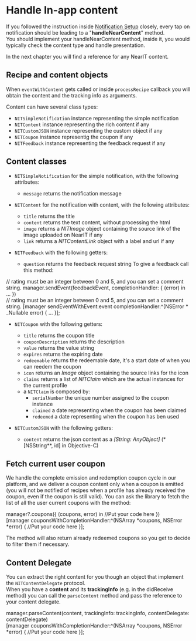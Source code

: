 # Handle In-app content

If you followed the instruction inside [Notification Setup](setup-notifications.md) closely, every tap on notification should be leading to a "**handleNearContent**" method.<br>
You should implement your handleNearContent method, inside it, you would typically check the content type and handle presentation.

In the next chapter you will find a reference for any NearIT content.

## Recipe and content objects

When `eventWithContent` gets called or inside `processRecipe` callback you will obtain the content and the tracking info as arguments. 

Content can have several class types:

- `NITSimpleNotification` instance representing the simple notification
- `NITContent` instance representing the rich content if any
- `NITCustomJSON` instance representing the custom object if any
- `NITCoupon` instance representig the coupon if any
- `NITFeedback` instance representing the feedback request if any

## Content classes

- `NITSimpleNotification` for the simple notification, with the following attributes:
    - `message` returns the notification message

- `NITContent` for the notification with content, with the following attributes:
    - `title` returns the title
    - `content` returns the text content, without processing the html
    - `image` returns a *NITImage* object containing the source link of the image uploaded on NearIT if any
    - `link` returns a *NITContentLink* object with a label and url if any
    
- `NITFeedback` with the following getters:
    - `question` returns the feedback request string
To give a feedback call this method:

<div class="code-swift">
// rating must be an integer between 0 and 5, and you can set a comment string.
manager.sendEvent(feedbackEvent, completionHandler: { (error) in
    ...
})
</div>
<div class="code-objc">
// rating must be an integer between 0 and 5, and you can set a comment string.
[manager sendEventWithEvent:event completionHandler:^(NSError * _Nullable error) {
    ...
}];
</div>

    
- `NITCoupon` with the following getters:
    - `title` returns the coupon title
    - `couponDescription` returns the description
    - `value` returns the value string
    - `expires` returns the expiring date
    - `redeemable` returns the redeemable date, it's a start date of when you can reedem the coupon
    - `icon` returns an *Image* object containing the source links for the icon
    - `claims` returns a list of *NITClaim* which are the actual instances for the current profile
    - a `NITClaim` is composed by:
        - `serialNumber` the unique number assigned to the coupon instance
        - `claimed` a date representing when the coupon has been claimed
        - `redeemed` a date representing when the coupon has ben used

    
- `NITCustomJSON` with the following getters:
    - `content` returns the json content as a *[String: AnyObject]* (*[NSString**, id] in Objective-C)

## Fetch current user coupon

We handle the complete emission and redemption coupon cycle in our platform, and we deliver a coupon content only when a coupon is emitted (you will not be notified of recipes when a profile has already received the coupon, even if the coupon is still valid).
You can ask the library to fetch the list of all the user current coupons with the method:

<div class="code-swift">
manager?.coupons({ (coupons, error) in
    //Put your code here
})
</div>
<div class="code-objc">
[manager couponsWithCompletionHandler:^(NSArray<NITCoupon *> *coupons, NSError *error) {
    //Put your code here
}];
</div>

The method will also return already redeemed coupons so you get to decide to filter them if necessary.

## Content Delegate
You can extract the right content for you though an object that implement the  `NITContentDelegate` protocol.<br/>
When you have a **content** and its **trackingInfo** (e.g. in the didReceive method) you can call the `parseContent` method and pass the reference to your content delegate.
<div class="code-swift">
manager.parseContent(content, trackingInfo: trackingInfo, contentDelegate: contentDelegate)
</div>
<div class="code-objc">
[manager couponsWithCompletionHandler:^(NSArray<NITCoupon *> *coupons, NSError *error) {
//Put your code here
}];
</div>
